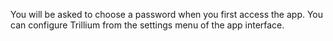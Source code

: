 You will be asked to choose a password when you first access the app. You can configure Trillium from the settings menu of the app interface.
